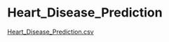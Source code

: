 # Heart_Disease_Prediction

[Heart_Disease_Prediction.csv](https://github.com/user-attachments/files/17510197/Heart_Disease_Prediction.csv)
